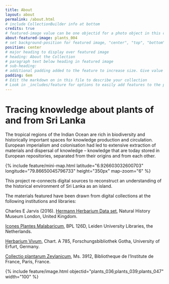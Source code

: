 ```yaml
---
title: About
layout: about
permalink: /about.html
# include CollectionBuilder info at bottom
credits: true
# featured-image value can be one objectid for a photo object in this collection, a relative path to an image in this project, or a full url to any image. If left blank, no featured image will appear at top of About page.
about-featured-image: plants_004
# set background-position for featured image, "center", "top", "bottom"
position: center
# major heading to display over featured image
# heading: About the Collection
# paragraph text below heading in featured image
# sub-heading: 
# additional padding added to the feature to increase size. Give value in em or px, e.g. "5em".
padding: 6em
# Edit the markdown on in this file to describe your collection
# Look in _includes/feature for options to easily add features to the page
---
```


# Tracing knowledge about plants of and from Sri Lanka

The tropical regions of the Indian Ocean are rich in biodiversity and historically important spaces for knowledge production and circulation. European imperialism and colonisation had led to extensive extraction of materials and dispersal of knowledge – knowledge that are today stored in European repositories, separated from their origins and from each other.

{% include feature/mini-map.html latitude="6.926603032600703" longitude="79.86650045796733" height="350px" map-zoom="6" %}

This project re-connects digital sources to reconstruct an understanding of the historical environment of Sri Lanka as an island.

The materials featured have been drawn from digital collections at the following institutions and libraries:

Charles E Jarvis (2016). [Hermann Herbarium Data set](https://doi.org/10.5519/0062484), Natural History Museum London, United Kingdom.

[Icones Plantes Malabaricum](https://digitalcollections.universiteitleiden.nl/iconesplantarummalabaricum), BPL 126D, Leiden University Libraries, the Netherlands.

[Herbarium Vivum](https://dhb.thulb.uni-jena.de/receive/ufb_cbu_00032798), Chart. A 785, Forschungsbibliothek Gotha, University of Erfurt, Germany.

[Collectio plantarum Zeylanicum](https://bibnum.institutdefrance.fr/ark:/61562/bi24308), Ms. 3912, Bibliotheque de l’Institute de France, Paris, France.

{% include feature/image.html objectid="plants_036;plants_039;plants_047" width="100" %} 